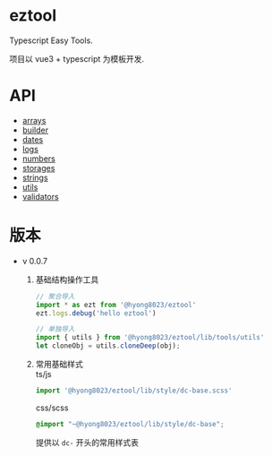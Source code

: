 # eztool

Typescript Easy Tools.

项目以 vue3 + typescript 为模板开发.

# API

- [arrays](./doc/arrays.doc.md)
- [builder](./doc/arrays.doc.md)
- [dates](./doc/arrays.doc.md)
- [logs](./doc/arrays.doc.md)
- [numbers](./doc/arrays.doc.md)
- [storages](./doc/arrays.doc.md)
- [strings](./doc/arrays.doc.md)
- [utils](./doc/arrays.doc.md)
- [validators](./doc/arrays.doc.md)

# 版本

- v 0.0.7
    1. 基础结构操作工具
        ```javascript
        // 聚合导入
        import * as ezt from '@hyong8023/eztool'
        ezt.logs.debug('hello eztool')
       
        // 单独导入
        import { utils } from '@hyong8023/eztool/lib/tools/utils'
        let cloneObj = utils.cloneDeep(obj);
        ```

    2. 常用基础样式  
       ts/js
       ```typescript
       import '@hyong8023/eztool/lib/style/dc-base.scss'
       ```
       css/scss
       ```scss
       @import "~@hyong8023/eztool/lib/style/dc-base";
       ```
       提供以 `dc-` 开头的常用样式表
